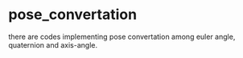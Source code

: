 # pose_convertation
there are codes implementing pose convertation among euler angle, quaternion and axis-angle.
